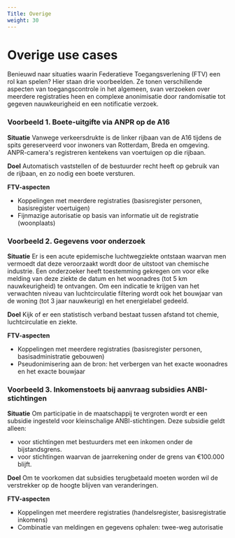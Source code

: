 ```yaml
---
Title: Overige
weight: 30
---
```


# Overige use cases

Benieuwd naar situaties waarin Federatieve Toegangsverlening (FTV) een rol kan spelen? Hier staan drie voorbeelden. Ze tonen verschillende aspecten van toegangscontrole in het algemeen, svan verzoeken over meerdere registraties heen en complexe anonimisatie door randomisatie tot gegeven nauwkeurigheid en een notificatie verzoek.

### Voorbeeld 1. Boete-uitgifte via ANPR op de A16

**Situatie** Vanwege verkeersdrukte is de linker rijbaan van de A16 tijdens de spits gereserveerd voor inwoners van Rotterdam, Breda en omgeving. ANPR-camera's registreren kentekens van voertuigen op die rijbaan.

**Doel** Automatisch vaststellen of de bestuurder recht heeft op gebruik van de rijbaan, en zo nodig een boete versturen.

**FTV-aspecten**

- Koppelingen met meerdere registraties (basisregister personen, basisregister voertuigen)
- Fijnmazige autorisatie op basis van informatie uit de registratie (woonplaats)

### Voorbeeld 2. Gegevens voor onderzoek

**Situatie** Er is een acute epidemische luchtwegziekte ontstaan waarvan men vermoedt dat deze veroorzaakt wordt door de uitstoot van chemische industrie. Een onderzoeker heeft toestemming gekregen om voor elke melding van deze ziekte de datum en het woonadres (tot 5 km nauwkeurigheid) te ontvangen. Om een indicatie te krijgen van het verwachten niveau van luchtcirculatie filtering wordt ook het bouwjaar van de woning (tot 3 jaar nauwkeurig) en het energielabel gedeeld.

**Doel** Kijk of er een statistisch verband bestaat tussen afstand tot chemie, luchtcirculatie en ziekte.

**FTV-aspecten**

- Koppelingen met meerdere registraties (basisregister personen, basisadministratie gebouwen)
- Pseudonimisering aan de bron: het verbergen van het exacte woonadres en het exacte bouwjaar

### Voorbeeld 3. Inkomenstoets bij aanvraag subsidies ANBI-stichtingen

**Situatie** Om participatie in de maatschappij te vergroten wordt er een subsidie ingesteld voor kleinschalige ANBI-stichtingen.
Deze subsidie geldt alleen:
- voor stichtingen met bestuurders met een inkomen onder de bijstandsgrens.
- voor stichtingen waarvan de jaarrekening onder de grens van €100.000 blijft.

**Doel** Om te voorkomen dat subsidies terugbetaald moeten worden wil de verstrekker op de hoogte blijven van veranderingen.

**FTV-aspecten**

- Koppelingen met meerdere registraties (handelsregister, basisregistratie inkomens)
- Combinatie van meldingen en gegevens ophalen: twee-weg autorisatie
